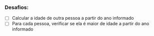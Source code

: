  ### Desafios:
 - [ ] Calcular a idade de outra pessoa a partir do ano informado
 - [ ] Para cada pessoa, verificar se ela é maior de idade a partir do ano informado